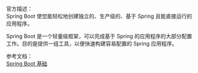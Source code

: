 官方描述：    
Spring Boot 使您能轻松地创建独立的、生产级的、基于 Spring 且能直接运行的应用程序。

Spring Boot 是一个轻量级框架，可以完成基于 Spring 的应用程序的大部分配置工作。目的是提供一组工具，以便快速构建容易配置的 Spring 应用程序。


参考文档：     
[Spring Boot 基础](https://www.ibm.com/developerworks/cn/java/j-spring-boot-basics-perry/index.html)      

